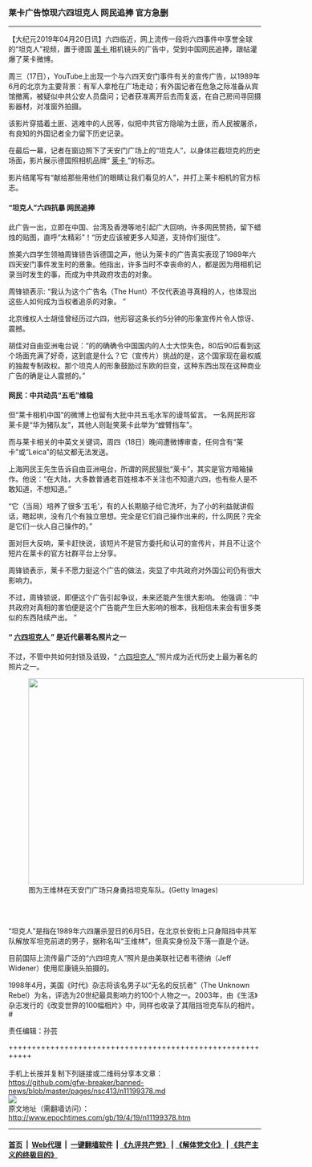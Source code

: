 ### 莱卡广告惊现六四坦克人 网民追捧 官方急删
------------------------

<p>
 【大纪元2019年04月20日讯】六四临近，网上流传一段将六四事件中享誉全球的“坦克人”视频，置于德国
 <a href="http://www.epochtimes.com/gb/tag/%E8%8E%B1%E5%8D%A1.html">
  莱卡
 </a>
 相机镜头的广告中，受到中国网民追捧，跟帖灌爆了莱卡微博。
</p>
<p>
 周三（17日），YouTube上出现一个与六四天安门事件有关的宣传广告，以1989年6月的北京为主要背景：有军人拿枪在广场走动；有外国记者在危急之际准备从宾馆撤离，被疑似中共公安人员盘问；记者获准离开后去而复返，在自己房间寻回摄影器材，对准窗外拍摄。
</p>
<p>
 该影片穿插着土匪、逃难中的人民等，似把中共官方隐喻为土匪，而人民被屠杀，有良知的外国记者全力留下历史记录。
</p>
<p>
 在最后一幕，记者在窗边照下了天安门广场上的“坦克人”，以身体拦截坦克的历史场面，影片展示德国照相机品牌“
 <a href="http://www.epochtimes.com/gb/tag/%E8%8E%B1%E5%8D%A1.html">
  莱卡
 </a>
 ”的标志。
</p>
<p>
 影片结尾写有“献给那些用他们的眼睛让我们看见的人”，并打上莱卡相机的官方标志。
</p>
<p>
 <center>
 </center>
</p>
<h4>
 “坦克人”六四抗暴 网民追捧
</h4>
<p>
 此广告一出，立即在中国、台湾及香港等地引起广大回响，许多网民赞扬，留下蜡烛的贴图，直呼“太精彩”！“历史应该被更多人知道，支持你们挺住”。
</p>
<p>
 旅美六四学生领袖周锋锁告诉德国之声，他认为莱卡的广告真实表现了1989年六四天安门事件发生时的景象。他指出，许多当时不幸丧命的人，都是因为用相机记录当时发生的事，而成为中共政府攻击的对象。
</p>
<p>
 周锋锁表示: “我认为这个广告名（The Hunt）不仅代表追寻真相的人，也体现出这些人如何成为当权者追杀的对象。 ”
</p>
<p>
 北京维权人士胡佳曾经历过六四，他形容这条长约5分钟的形象宣传片令人惊讶、震撼。
</p>
<p>
 胡佳对自由亚洲电台说：“的的确确令中国国内的人士大惊失色，80后90后看到这个场面充满了好奇，这到底是什么？它（宣传片）挑战的是，这个国家现在最权威的独裁专制政权。那个坦克人的形象鼓励过东欧的巨变，这种东西出现在这种商业广告的确是让人震撼的。”
</p>
<h4>
 <b>
  网民：中共动员“五毛”维稳
 </b>
</h4>
<p>
 但“莱卡相机中国”的微博上也留有大批中共五毛水军的谩骂留言。 一名网民形容莱卡是“华为猪队友”，其他人则耻笑莱卡此举为“螳臂挡车”。
</p>
<p>
 而与莱卡相关的中英文关键词，周四（18日）晚间遭微博审查，任何含有“莱卡”或“Leica”的帖文都无法发送。
</p>
<p>
 上海网民王先生告诉自由亚洲电台，所谓的网民狠批“莱卡”，其实是官方暗箱操作。他说：“在大陆，大多数普通老百姓根本不关注也不知道六四，也有些人是不敢知道，不想知道。”
</p>
<p>
 “它（当局）培养了很多‘五毛’，有的人长期脑子给它洗坏，为了小的利益就讲假话，瞎起哄，没有几个有独立思想。完全是它们自己操作出来的，什么网民？完全是它们一伙人自己操作的。”
</p>
<p>
 面对巨大反响，莱卡赶快说，该短片不是官方委托和认可的宣传片，并且不让这个短片在莱卡的官方社群平台上分享。
</p>
<p>
 周锋锁表示，莱卡不愿力挺这个广告的做法，突显了中共政府对外国公司仍有很大影响力。
</p>
<p>
 不过，周锋锁说，即便这个广告引起争议，未来还能产生很大影响。 他强调：“中共政府对真相的害怕便是这个广告能产生巨大影响的根本，我相信未来会有很多类似的东西陆续产出。 ”
</p>
<h4>
 “
 <a href="http://www.epochtimes.com/gb/tag/%E5%85%AD%E5%9B%9B%E5%9D%A6%E5%85%8B%E4%BA%BA.html">
  六四坦克人
 </a>
 ” 是近代最著名照片之一
</h4>
<p>
 不过，不管中共如何封锁及诋毁，“
 <a href="http://www.epochtimes.com/gb/tag/%E5%85%AD%E5%9B%9B%E5%9D%A6%E5%85%8B%E4%BA%BA.html">
  六四坦克人
 </a>
 ”照片成为近代历史上最为著名的照片之一。
</p>
<figure class="wp-caption aligncenter" id="attachment_7278357" style="width: 549px">
 <a href="http://i.epochtimes.com/assets/uploads/2016/01/1601251250502436.jpg">
  <img alt="" class="size-full wp-image-7278357" height="411" src="http://i.epochtimes.com/assets/uploads/2016/01/1601251250502436.jpg" width="549"/>
 </a>
 <br/><figcaption class="wp-caption-text">
  图为王维林在天安门广场只身勇挡坦克车队。(Getty Images)
 </figcaption><br/>
</figure><br/>
<p>
 “坦克人”是指在1989年六四屠杀翌日的6月5日，在北京长安街上只身阻挡中共军队解放军坦克前进的男子，据称名叫“王维林”，但真实身份及下落一直是个谜。
</p>
<p>
 目前国际上流传最广泛的“六四坦克人”照片是由美联社记者韦德纳（Jeff Widener）使用尼康镜头拍摄的。
</p>
<p>
 1998年4月，美国《时代》杂志将该名男子以“无名的反抗者”（The Unknown Rebel）为名，评选为20世纪最具影响力的100个人物之一。2003年，由《生活》杂志发行的《改变世界的100幅相片》中，同样也收录了其阻挡坦克车队的相片。#
</p>
<p>
 责任编辑：孙芸
</p>

+++++++++++++++++++++++++++++++++++++++++++++++++++++++++++<br/><br/>
手机上长按并复制下列链接或二维码分享本文章：<br/>
https://github.com/gfw-breaker/banned-news/blob/master/pages/nsc413/n11199378.md <br/>
<a href='https://github.com/gfw-breaker/banned-news/blob/master/pages/nsc413/n11199378.md'><img src='https://github.com/gfw-breaker/banned-news/blob/master/pages/nsc413/n11199378.md.png'/></a> <br/>
原文地址（需翻墙访问）：http://www.epochtimes.com/gb/19/4/19/n11199378.htm


------------------------
#### [首页](https://github.com/gfw-breaker/banned-news/blob/master/README.md) &nbsp;|&nbsp; [Web代理](https://github.com/labour-camp/helloworld) &nbsp;|&nbsp; [一键翻墙软件](https://github.com/gfw-breaker/nogfw/blob/master/README.md) &nbsp;| [《九评共产党》](https://github.com/gfw-breaker/9ping.md/blob/master/README.md#九评之一评共产党是什么) | [《解体党文化》](https://github.com/gfw-breaker/jtdwh.md/blob/master/README.md) | [《共产主义的终极目的》](https://github.com/gfw-breaker/gczydzjmd.md/blob/master/README.md)

